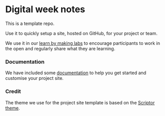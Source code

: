 # Digital week notes

This is a template repo.

Use it to quickly setup a site, hosted on GitHub, for your project or team.

We use it in our [learn by making labs](https://learnbymaking.wales/en/the-labs/) to encourage participants to work in the open and regularly share what they are learning.

### Documentation

We have included some [documentation](./_docs/README.md) to help you get started and customise your project site.

### Credit

The theme we use for the project site template is based on the [Scriptor theme](https://jekyllthemes.io/theme/scriptor).

